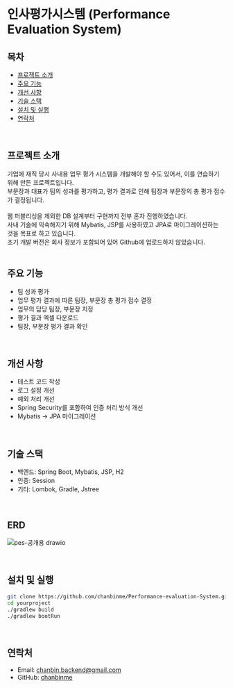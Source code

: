 # 인사평가시스템 (Performance Evaluation System)


## 목차

- [프로젝트 소개](#프로젝트-소개)
- [주요 기능](#주요-기능)
- [개선 사항](#개선-사항)
- [기술 스택](#기술-스택)
- [설치 및 실행](#설치-및-실행) 
- [연락처](#연락처)
<br>

## 프로젝트 소개

기업에 재직 당시 사내용 업무 평가 시스템을 개발해야 할 수도 있어서, 이를 연습하기 위해 만든 프로젝트입니다.<br>
부문장과 대표가 팀의 성과를 평가하고, 평가 결과로 인해 팀장과 부문장의 총 평가 점수가 결정됩니다.<br>
<br>
웹 퍼블리싱을 제외한 DB 설계부터 구현까지 전부 혼자 진행하였습니다.<br>
사내 기술에 익숙해지기 위해 Mybatis, JSP를 사용하였고 JPA로 마이그레이션하는 것을 목표로 하고 있습니다.<br>
초기 개발 버전은 회사 정보가 포함되어 있어 Github에 업로드하지 않았습니다.
<br>
<br>

## 주요 기능

- 팀 성과 평가
- 업무 평가 결과에 따른 팀장, 부문장 총 평가 점수 결정
- 업무의 담당 팀장, 부문장 지정
- 평가 결과 엑셀 다운로드
- 팀장, 부문장 평가 결과 확인
<br>

## 개선 사항

- 테스트 코드 작성
- 로그 설정 개선
- 예외 처리 개선
- Spring Security를 포함하여 인증 처리 방식 개선
- Mybatis -> JPA 마이그레이션
<br>

## 기술 스택
- 백엔드: Spring Boot, Mybatis, JSP, H2
- 인증: Session
- 기타: Lombok, Gradle, Jstree
<br>

## ERD
![pes-공개용 drawio](https://github.com/user-attachments/assets/f1ecd361-123e-49df-926d-d69cde701fe3)

<br>

## 설치 및 실행

```bash
git clone https://github.com/chanbinme/Performance-evaluation-System.git
cd yourproject
./gradlew build
./gradlew bootRun
```
<br>

## 연락처

- Email: chanbin.backend@gmail.com
- GitHub: [chanbinme](https://github.com/chanbinme)
